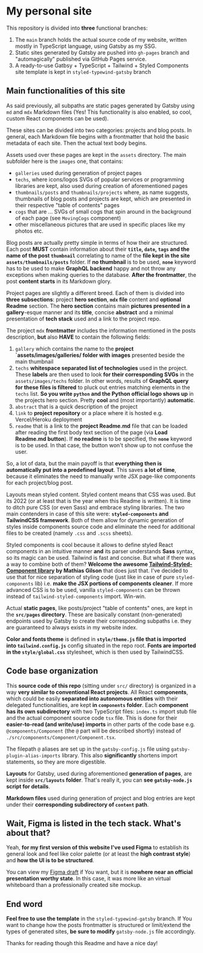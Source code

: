 # My personal site

This repository is divided into **three** functional branches:

1. The `main` branch holds the actual source code of my website, written mostly in TypeScript language, using Gatsby as my SSG.
2. Static sites generated by Gatsby are pushed into `gh-pages` branch and "automagically" published via GitHub Pages service.
3. A ready-to-use Gatbsy + TypeScript + Tailwind + Styled Components site template is kept in `styled-typewind-gatsby` branch

## Main functionalities of this site

As said previously, all subpaths are static pages generated by Gatsby using `md` and `mdx` Markdown files
(Yes! This functionality is also enabled, so cool, custom React components can be used).

These sites can be divided into two categories: projects and blog posts. In general, each Markdown file begins
with a frontmatter that hold the basic metadata of each site. Then the actual text body begins.

Assets used over these pages are kept in the `assets` directory. The main subfolder here is the `images` one,
that contains:

- `galleries` used during generation of project pages
- `techs`, where icons/logos SVGs of popular services or programming libraries are kept, also used during creation of aforementioned pages
- `thumbnails/posts` and `thumbnails/projects` where, as name suggests, thumbnails of blog posts and projects are kept, which are presented in their respective "table of contents" pages
- `cogs` that are ... SVGs of small cogs that spin around in the background of each page (see `MovingCogs` component)
- other miscellaneous pictures that are used in specific places like my photos etc.

Blog posts are actually pretty simple in terms of how their are structured. Each post **MUST** contain
information about their **`title`, `date`, `tags` and the name of the post `thumbnail`** correlating to name
of the **file kept in the site `assets/thumbnails/posts`** folder. If **no thumbnail** is to be used, **`none`** keyword
has to be used to make **GraphQL backend** happy and not throw any exceptions when making queries to the database. **After the frontmatter**, the post **content starts** in its Markdown glory.

Project pages are slightly a different breed. Each of them is divided into **three subsections**: project **hero section**, **`mdx` file** content and **optional Readme** section. The **hero section** contains main **pictures presented in a gallery**-esque manner and its **title**, concise **abstract** and a minimal presentation of **tech stack** used and a link to the project repo.

The project `mdx` **frontmatter** includes the information mentioned in the posts description, **but** also **HAVE** to contain the following fields:

1. `gallery` which contains the name to the **project `assets/images/galleries/ folder with images** presented beside the main thumbnail
2. `techs` **whitespace separated list of technologies** used in the project. These **labels** are then used to look **for their corresponding SVGs** in the `assets/images/techs` folder. In other words, results of **GraphQL query for these files is filtered** to pluck out entries matching elements in the `techs` list. **So you write `python` and the Python official logo shows up** in the projects hero section. Pretty **cool** and (most importantly) **automatic**.
3. `abstract` that is a quick description of the project
4. `link` to **project repository** or a place where it is hosted e.g. Vercel/Heroku deployment
5. `readme` that is a link to the **project Readme.md** file that can be loaded after reading the first body text section of the page (via **Load Readme.md button**). If **no readme** is to be specified, the **`none`** keyword is to be used. In that case, the button won't show up to not confuse the user.

So, a lot of data, but the main payoff is that **everything then is automatically put into a predefined layout**. This saves **a lot of time**, because it eliminates the need to manually write JSX page-like components for each project/blog post.

Layouts mean styled content. Styled content means that CSS was used. But its 2022 (or at least that is the year when this Readme is written). It is time to ditch pure CSS (or even Sass) and embrace styling libraries. The two main contenders in case of this site were: **`styled-components` and TailwindCSS framework**. Both of them allow for dynamic generation of styles inside components source code and eliminate the need for additional files to be created (namely `.css` and `.scss` sheets).

Styled components is cool because it allows to define styled React components in an intuitive manner **and** its parser understands **Sass** syntax, so its magic can be used. Tailwind is fast and concise. But what if there was a way to combine both of them? **Welcome the awesome [
Tailwind-Styled-Component library](https://github.com/MathiasGilson/tailwind-styled-component) by Mathias Gilson** that does just that. I've decided to use that for nice separation of styling code (just like in case of pure `styled-components` lib) i.e. **make the JSX portions of components cleaner**. If more advanced CSS is to be used, vanilla `styled-components` can be thrown instead of `tailwind-styled-components` import. Win-win.

Actual **static pages**, like posts/project "table of contents" ones, are kept in the **`src/pages` directory**. These are basically constant (non-generated) endpoints used by Gatsby to create their corresponding subpaths i.e. they are guaranteed to always exists in my website index.

**Color and fonts theme** is defined in **`style/theme.js` file that is imported into `tailwind.config.js`** config situated in the repo root. **Fonts are imported in the `style/global.css`** stylesheet, which is then used by TailwindCSS.

## Code base organization

This **source code of this repo** (sitting under `src/` directory) is organized in a way **very similar to conventional React projects**.
All React **components**, which could be easily **separated into autonomous entities** with their delegated functionalities, are kept
**in `components` folder**. Each **component has its own subdirectory** with two TypeScript files: `index.ts` import stub file and
the actual component source code `tsx` file. This is done for their **easier-to-read (and write/use) imports** in other parts
of the code base e.g. `@components/Component` (the `@` part will be described shortly) instead of `./src/components/Component/Component.tsx`.

The filepath `@` aliases are set up in the `gatsby-config.js` file using `gatsby-plugin-alias-imports` library. This also **significantly** shortens import statements, so they are more digestible.

**Layouts** for Gatsby, used during aforementioned **generation of pages**, are kept inside **`src/layouts` folder**. That's really it, you can **see `gatsby-node.js` script for details**.

**Markdown files** used during generation of project and blog entries are kept under their **corresponding subdirectory of `content` path**.

## Wait, Figma is listed in the tech stack. What's about that?

Yeah, **for my first version of this website I've used Figma** to establish its general look and feel like color palette (or at least the **high contrast style**) and **how the UI is to be structured**.

You can view my [Figma draft](https://www.figma.com/file/f5Z3eLkflxV8P5eSVWBfiP/Strona?node-id=0%3A1) if You want, but it is **nowhere near an official presentation worthy state**. In this case, it was more like an virtual whiteboard than a professionally created site mockup.

## End word

**Feel free to use the template** in the `styled-typewind-gatsby` branch. If You want to change how the posts frontmatter is structured or limit/extend the types of generated sites, **be sure to modify** `gatsby-node.js` file accordingly.

Thanks for reading though this Readme and have a nice day!
